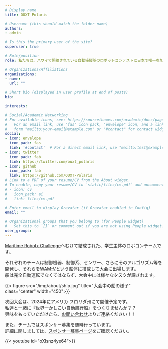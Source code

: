 ```yaml
---
# Display name
title: OUXT Polaris

# Username (this should match the folder name)
authors:
- admin

# Is this the primary user of the site?
superuser: true

# Role/position
role: 私たちは、ハワイで開催されている自動操縦船のロボットコンテストに日本で唯一参加している学生主体のチームです！

# Organizations/Affiliations
organizations:
- name: 
  url: ""

# Short bio (displayed in user profile at end of posts)
bio: 

interests:

# Social/Academic Networking
# For available icons, see: https://sourcethemes.com/academic/docs/page-builder/#icons
#   For an email link, use "fas" icon pack, "envelope" icon, and a link in the
#   form "mailto:your-email@example.com" or "#contact" for contact widget.
social:
- icon: envelope
  icon_pack: fas
  link: '#contact'  # For a direct email link, use "mailto:test@example.org".
- icon: twitter
  icon_pack: fab
  link: https://twitter.com/ouxt_polaris
- icon: github
  icon_pack: fab
  link: https://github.com/OUXT-Polaris
# Link to a PDF of your resume/CV from the About widget.
# To enable, copy your resume/CV to `static/files/cv.pdf` and uncomment the lines below.
# - icon: cv
#   icon_pack: ai
#   link: files/cv.pdf

# Enter email to display Gravatar (if Gravatar enabled in Config)
email: ""

# Organizational groups that you belong to (for People widget)
#   Set this to `[]` or comment out if you are not using People widget.
user_groups:
---
```


[Maritime Robotx Challenge](https://www.robotx.org/)へむけて結成された、学生主体のロボコンチームです。

それぞれのチームは制御機器、制御系、センサー、さらにそのアルゴリズム等を開発し、それらを[WAM-V](http://www.wam-v.com/)という船体に搭載して大会に出場します。<br>
船は完全自動運転でなくてはならず、大会中には様々なタスクが課されます。

{{< figure src="/img/about/ship.jpg" title="大会中の船の様子" class="center" width="450">}}

次回大会は、2024年にアメリカ フロリダ州にて開催予定です。<br>
私達と一緒に『世界一かしこい自動航行船』をつくりませんか？？<br>
興味をもっていただけたら、[お問い合わせ](./#contact)よりご連絡ください！！

また、チームではスポンサー募集を随時行っています。<br>
詳細に関しましては、[スポンサー募集ページ](./pages/call-sponsor)をご確認ください。

{{< youtube id="oXlsnz4ye64">}}
